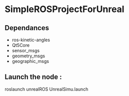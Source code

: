 # SimpleROSProjectForUnreal

## Dependances 
  - ros-kinetic-angles
  - Qt5Core
  - sensor_msgs
  - geometry_msgs
  - geographic_msgs
  
  
## Launch the node :
roslaunch unrealROS UnrealSimu.launch
